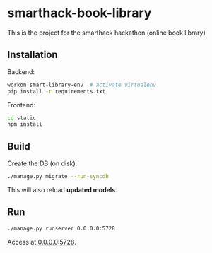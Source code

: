 # smarthack-book-library
This is the project for the smarthack hackathon (online book library)



## Installation

Backend:

```bash
workon smart-library-env  # activate virtualenv
pip install -r requirements.txt
```

Frontend:

```bash
cd static
npm install
```



## Build

Create the DB (on disk):
```bash
./manage.py migrate --run-syncdb
```
This will also reload **updated models**.



## Run

```bash
./manage.py runserver 0.0.0.0:5728
```

Access at [0.0.0.0:5728](http://0.0.0.0:5728).
